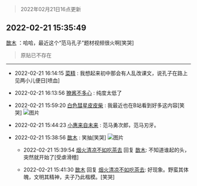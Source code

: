 > 2022年02月21日16点更新
<link rel="stylesheet" href="https://cdn.jsdelivr.net/gh/taotie6/sampleJSON@main/css/photo_show.css">
<meta name="referrer" content="no-referrer" />


 ## 2022-02-21 15:35:49 

 [㪚木](https://www.coolapk.com/feed/33717738?shareKey=MGVhM2I1MDhmMTNlNjIxMzQ2NWI~) ：哈哈，最近这个“范马孔子”题材视频很火啊[笑哭] 

<div class="album">
</div>

> 原贴已不存在 

 ------- 

- 2022-02-21 16:14:15 [菜精](uid=2075001) : 我想起来初中那会有人乱改课文，说孔子在路上见两小儿便日[喷血] 

- 2022-02-21 16:13:56 [獠酱不多心](uid=2675499) : 纯度太低了 

- 2022-02-21 15:59:20 [白色彗星皮皮柴](uid=1997967) : 我最近也在B站看到好多这内容[笑哭] ![图片](https://image.coolapk.com/feed/2022/0221/15/1997967_1104abbc_0359_6593_231@690x1247.jpeg)

- 2022-02-21 15:44:23 [小惠来自未来](uid=847097) : 范马勇次郎，范马刃牙。 

- 2022-02-21 15:38:56 [㪚木](uid=1081091) : 笑抽[笑哭] ![图片](https://image.coolapk.com/feed/2022/0221/15/1081091_8bb8e35a_9135_021_216@1440x1080.jpeg)

    - 2022-02-21 15:39:54 [烟火清凉不如吃茶去](uid=4279524) 回复 [㪚木](uid=1081091): 不知道谁起的头，突然就开始了[受虐滑稽] 

    - 2022-02-21 15:41:30 [㪚木](uid=1081091) 回复 [烟火清凉不如吃茶去](uid=4279524): 好现象。野蛮其体魄，文明其精神，夫子乃此楷模。[笑哭] 

